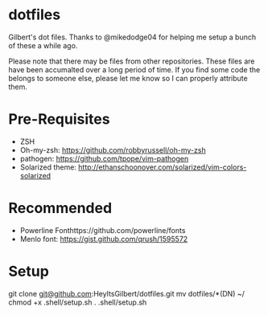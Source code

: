 dotfiles
========

Gilbert's dot files. Thanks to @mikedodge04 for helping me setup a bunch of
these a while ago.

Please note that there may be files from other repositories. These files are
have been accumalted over a long period of time. If you find some code the
belongs to someone else, please let me know so I can properly attribute them.

# Pre-Requisites
- ZSH
- Oh-my-zsh: https://github.com/robbyrussell/oh-my-zsh
- pathogen: https://github.com/tpope/vim-pathogen
- Solarized theme: http://ethanschoonover.com/solarized/vim-colors-solarized

# Recommended
- Powerline Fonthttps://github.com/powerline/fonts
- Menlo font: https://gist.github.com/qrush/1595572

# Setup
git clone git@github.com:HeyItsGilbert/dotfiles.git
mv dotfiles/*(DN) ~/
chmod +x .shell/setup.sh
. .shell/setup.sh
